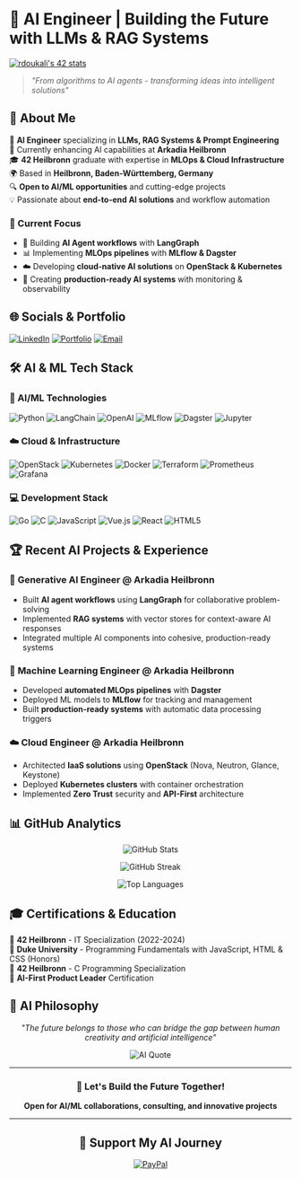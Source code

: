 # 🤖 AI Engineer | Building the Future with LLMs & RAG Systems

[![rdoukali's 42 stats](https://badge.mediaplus.ma/binary/rdoukali?1337Badge=off&UM6P=off)](https://github.com/rdoukali42)

> *"From algorithms to AI agents - transforming ideas into intelligent solutions"*

## 🚀 About Me

🧠 **AI Engineer** specializing in **LLMs, RAG Systems & Prompt Engineering**  
🏢 Currently enhancing AI capabilities at **Arkadia Heilbronn**  
🎓 **42 Heilbronn** graduate with expertise in **MLOps & Cloud Infrastructure**  
🌍 Based in **Heilbronn, Baden-Württemberg, Germany**  
🔍 **Open to AI/ML opportunities** and cutting-edge projects  
💡 Passionate about **end-to-end AI solutions** and workflow automation  

### 🎯 Current Focus
- 🤖 Building **AI Agent workflows** with **LangGraph**
- 📊 Implementing **MLOps pipelines** with **MLflow & Dagster**
- ☁️ Developing **cloud-native AI solutions** on **OpenStack & Kubernetes**
- 🔧 Creating **production-ready AI systems** with monitoring & observability

## 🌐 Socials & Portfolio
[![LinkedIn](https://img.shields.io/badge/LinkedIn-0077B5?style=for-the-badge&logo=linkedin&logoColor=white)](https://linkedin.com/in/rdoukali42)
[![Portfolio](https://img.shields.io/badge/Portfolio-FF5722?style=for-the-badge&logo=firefox&logoColor=white)](http://reda-doukali.engineer/)
[![Email](https://img.shields.io/badge/Email-D14836?style=for-the-badge&logo=gmail&logoColor=white)](mailto:doukalireda0@gmail.com)

## 🛠️ AI & ML Tech Stack

### 🤖 AI/ML Technologies
![Python](https://img.shields.io/badge/Python-3776AB?style=for-the-badge&logo=python&logoColor=white)
![LangChain](https://img.shields.io/badge/LangChain-121212?style=for-the-badge&logo=chainlink&logoColor=white)
![OpenAI](https://img.shields.io/badge/OpenAI-412991?style=for-the-badge&logo=openai&logoColor=white)
![MLflow](https://img.shields.io/badge/MLflow-0194E2?style=for-the-badge&logo=mlflow&logoColor=white)
![Dagster](https://img.shields.io/badge/Dagster-654FF0?style=for-the-badge&logo=dagster&logoColor=white)
![Jupyter](https://img.shields.io/badge/Jupyter-F37626?style=for-the-badge&logo=jupyter&logoColor=white)

### ☁️ Cloud & Infrastructure
![OpenStack](https://img.shields.io/badge/OpenStack-ED1944?style=for-the-badge&logo=openstack&logoColor=white)
![Kubernetes](https://img.shields.io/badge/Kubernetes-326CE5?style=for-the-badge&logo=kubernetes&logoColor=white)
![Docker](https://img.shields.io/badge/Docker-2496ED?style=for-the-badge&logo=docker&logoColor=white)
![Terraform](https://img.shields.io/badge/Terraform-623CE4?style=for-the-badge&logo=terraform&logoColor=white)
![Prometheus](https://img.shields.io/badge/Prometheus-E6522C?style=for-the-badge&logo=prometheus&logoColor=white)
![Grafana](https://img.shields.io/badge/Grafana-F46800?style=for-the-badge&logo=grafana&logoColor=white)

### 💻 Development Stack
![Go](https://img.shields.io/badge/Go-00ADD8?style=for-the-badge&logo=go&logoColor=white)
![C](https://img.shields.io/badge/C-00599C?style=for-the-badge&logo=c&logoColor=white)
![JavaScript](https://img.shields.io/badge/JavaScript-F7DF1E?style=for-the-badge&logo=javascript&logoColor=black)
![Vue.js](https://img.shields.io/badge/Vue.js-4FC08D?style=for-the-badge&logo=vuedotjs&logoColor=white)
![React](https://img.shields.io/badge/React-20232A?style=for-the-badge&logo=react&logoColor=61DAFB)
![HTML5](https://img.shields.io/badge/HTML5-E34F26?style=for-the-badge&logo=html5&logoColor=white)

## 🏆 Recent AI Projects & Experience

### 🤖 **Generative AI Engineer** @ Arkadia Heilbronn
- Built **AI agent workflows** using **LangGraph** for collaborative problem-solving
- Implemented **RAG systems** with vector stores for context-aware AI responses
- Integrated multiple AI components into cohesive, production-ready systems

### 🔧 **Machine Learning Engineer** @ Arkadia Heilbronn  
- Developed **automated MLOps pipelines** with **Dagster**
- Deployed ML models to **MLflow** for tracking and management
- Built **production-ready systems** with automatic data processing triggers

### ☁️ **Cloud Engineer** @ Arkadia Heilbronn
- Architected **IaaS solutions** using **OpenStack** (Nova, Neutron, Glance, Keystone)
- Deployed **Kubernetes clusters** with container orchestration
- Implemented **Zero Trust** security and **API-First** architecture

## 📊 GitHub Analytics

<div align="center">

![GitHub Stats](https://github-readme-stats.vercel.app/api?username=rdoukali42&theme=tokyonight&hide_border=true&include_all_commits=true&count_private=true)

![GitHub Streak](https://github-readme-streak-stats.herokuapp.com/?user=rdoukali42&theme=tokyonight&hide_border=true)

![Top Languages](https://github-readme-stats.vercel.app/api/top-langs/?username=rdoukali42&theme=tokyonight&hide_border=true&include_all_commits=true&count_private=true&layout=compact)

</div>

## 🎓 Certifications & Education

🏫 **42 Heilbronn** - IT Specialization (2022-2024)  
🎯 **Duke University** - Programming Fundamentals with JavaScript, HTML & CSS (Honors)  
🔧 **42 Heilbronn** - C Programming Specialization  
🤖 **AI-First Product Leader** Certification  

## 💭 AI Philosophy

<div align="center">

*"The future belongs to those who can bridge the gap between human creativity and artificial intelligence"*

![AI Quote](https://quotes-github-readme.vercel.app/api?type=horizontal&theme=tokyonight)

</div>

---

<div align="center">

### 🚀 Let's Build the Future Together!

**Open for AI/ML collaborations, consulting, and innovative projects**

</div>

---

<div align="center">

## 💝 Support My AI Journey

[![PayPal](https://img.shields.io/badge/PayPal-00457C?style=for-the-badge&logo=paypal&logoColor=white)](https://paypal.me/ReDaRFX)

</div>

<!-- Crafted with ❤️ for the AI community -->
